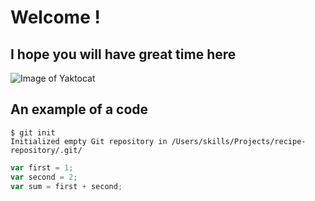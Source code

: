 # Welcome !

## I hope you will have great time here  


![Image of Yaktocat](https://octodex.github.com/images/yaktocat.png)

## An example of a code 

```
$ git init
Initialized empty Git repository in /Users/skills/Projects/recipe-repository/.git/
```
``` Javascript
var first = 1;
var second = 2;
var sum = first + second;
```
